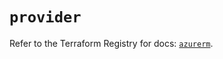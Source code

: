 # `provider`

Refer to the Terraform Registry for docs: [`azurerm`](https://registry.terraform.io/providers/hashicorp/azurerm/3.93.0/docs).
